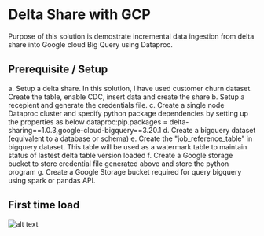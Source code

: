 # Delta Share with GCP

Purpose of this solution is demostrate incremental data ingestion from delta share into Google cloud Big Query using Dataproc.

## Prerequisite / Setup
a. Setup a delta share. In this solution, I have used customer churn dataset.
    Create the table, enable CDC, insert data and create the share
b. Setup a recepient and generate the credentials file.
c. Create a single node Dataproc cluster and specify python package dependencies by setting up the properties as below
    dataproc:pip.packages = delta-sharing==1.0.3,google-cloud-bigquery==3.20.1
d. Create a bigquery dataset (equivalent to a database or schema)
e. Create the "job_reference_table" in bigquery dataset. This table will be used as a watermark table to maintain status of lastest delta table version loaded
f. Create a Google storage bucket to store credential file generated above and store the python program
g. Create a Google Storage bucket required for query bigquery using spark or pandas API.

## First time load
![alt text](https://github.com/himanshuguptadb/delta_share_with_gcp/edit/main/First_Time_Load.png?raw=true)
